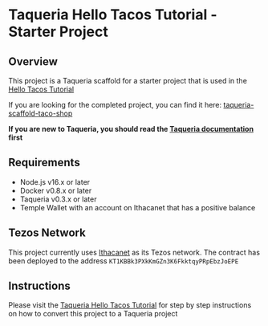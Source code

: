 # Taqueria Hello Tacos Tutorial - Starter Project

## Overview

This project is a Taqueria scaffold for a starter project that is used in the [Hello Tacos Tutorial](https://taqueria.io/docs/hello-tacos-tutorial/) 

If you are looking for the completed project, you can find it here: [taqueria-scaffold-taco-shop](https://github.com/ecadlabs/taqueria-scaffold-taco-shop)

**If you are new to Taqueria, you should read the [Taqueria documentation](https://taqueria.io/docs/intro/) first**

## Requirements
- Node.js v16.x or later
- Docker v0.8.x or later
- Taqueria v0.3.x or later
- Temple Wallet with an account on Ithacanet that has a positive balance

## Tezos Network

This project currently uses [Ithacanet](https://teztnets.xyz/ithacanet-about) as its Tezos network. The contract has been deployed to the address `KT1KBBk3PXkKmGZn3K6FkktqyPRpEbzJoEPE`

## Instructions

Please visit the [Taqueria Hello Tacos Tutorial](https://taqueria.io/docs/hello-tacos-tutorial/) for step by step instructions on how to convert this project to a Taqueria project
